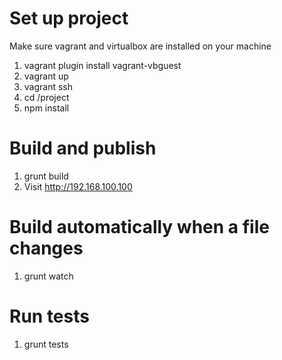 Set up project
===
Make sure vagrant and virtualbox are installed on your machine

  1. vagrant plugin install vagrant-vbguest
  1. vagrant up
  1. vagrant ssh
  1. cd /project
  1. npm install

Build and publish
===

  1. grunt build
  1. Visit http://192.168.100.100
  
Build automatically when a file changes
===

  1. grunt watch

Run tests
===

  1. grunt tests
